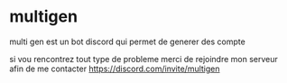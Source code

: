 # multigen
multi gen est un bot discord qui permet de generer des compte 

si vou rencontrez tout type de probleme merci de rejoindre mon serveur afin de me contacter 
https://discord.com/invite/multigen

